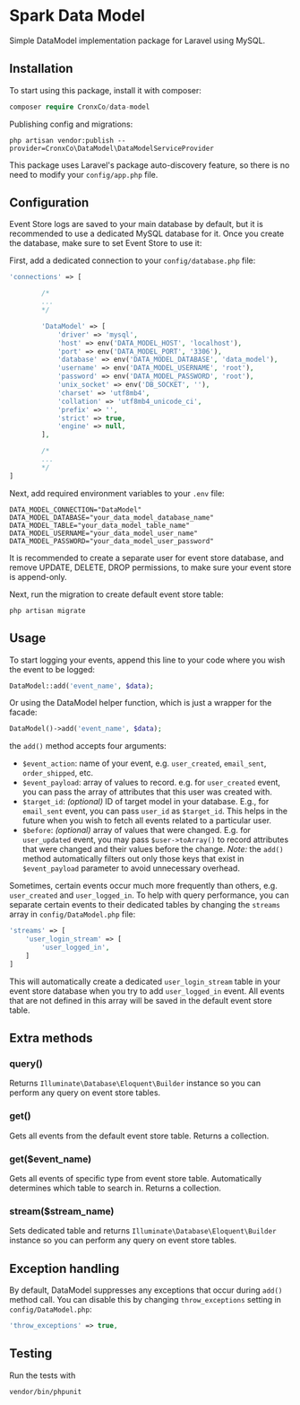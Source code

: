 # Spark Data Model

Simple DataModel implementation package for Laravel using MySQL.

## Installation

To start using this package, install it with composer:

```php
composer require CronxCo/data-model
```

Publishing config and migrations:

```
php artisan vendor:publish --provider=CronxCo\DataModel\DataModelServiceProvider
```

This package uses Laravel's package auto-discovery feature, so there is no need to modify your `config/app.php` file.

## Configuration

Event Store logs are saved to your main database by default, but it is recommended to use a dedicated MySQL database for it. Once you create the database, make sure to set Event Store to use it:

First, add a dedicated connection to your `config/database.php` file:

```php
'connections' => [

        /*
        ...
        */

        'DataModel' => [
            'driver' => 'mysql',
            'host' => env('DATA_MODEL_HOST', 'localhost'),
            'port' => env('DATA_MODEL_PORT', '3306'),
            'database' => env('DATA_MODEL_DATABASE', 'data_model'),
            'username' => env('DATA_MODEL_USERNAME', 'root'),
            'password' => env('DATA_MODEL_PASSWORD', 'root'),
            'unix_socket' => env('DB_SOCKET', ''),
            'charset' => 'utf8mb4',
            'collation' => 'utf8mb4_unicode_ci',
            'prefix' => '',
            'strict' => true,
            'engine' => null,
        ],

        /*
        ...
        */
]
```

Next, add required environment variables to your `.env` file:

```env
DATA_MODEL_CONNECTION="DataModel"
DATA_MODEL_DATABASE="your_data_model_database_name"
DATA_MODEL_TABLE="your_data_model_table_name"
DATA_MODEL_USERNAME="your_data_model_user_name"
DATA_MODEL_PASSWORD="your_data_model_user_password"
```

It is recommended to create a separate user for event store database, and remove UPDATE, DELETE, DROP permissions, to make sure your event store is append-only.

Next, run the migration to create default event store table:

```
php artisan migrate
```

## Usage

To start logging your events, append this line to your code where you wish the event to be logged:

```php
DataModel::add('event_name', $data);
```

Or using the DataModel helper function, which is just a wrapper for the facade:

```php
DataModel()->add('event_name', $data);
```

the `add()` method accepts four arguments:

- `$event_action`: name of your event, e.g. `user_created`, `email_sent`, `order_shipped`, etc.
- `$event_payload`: array of values to record. e.g. for `user_created` event, you can pass the array of attributes that this user was created with.
- `$target_id`: _(optional)_ ID of target model in your database. E.g., for `email_sent` event, you can pass `user_id` as `$target_id`. This helps in the future when you wish to fetch all events related to a particular user.
- `$before`: _(optional)_ array of values that were changed. E.g. for `user_updated` event, you may pass `$user->toArray()` to record attributes that were changed and their values before the change. _Note:_ the `add()` method automatically filters out only those keys that exist in `$event_payload` parameter to avoid unnecessary overhead.

Sometimes, certain events occur much more frequently than others, e.g. `user_created` and `user_logged_in`. To help with query performance, you can separate certain events to their dedicated tables by changing the `streams` array in `config/DataModel.php` file:

```php
'streams' => [
    'user_login_stream' => [
        'user_logged_in',
    ]
]
```

This will automatically create a dedicated `user_login_stream` table in your event store database when you try to add `user_logged_in` event. All events that are not defined in this array will be saved in the default event store table.

## Extra methods

### query()

Returns `Illuminate\Database\Eloquent\Builder` instance so you can perform any query on event store tables.

### get()

Gets all events from the default event store table. Returns a collection.

### get($event_name)

Gets all events of specific type from event store table. Automatically determines which table to search in. Returns a collection.

### stream($stream_name)

Sets dedicated table and returns `Illuminate\Database\Eloquent\Builder` instance so you can perform any query on event store tables.

## Exception handling

By default, DataModel suppresses any exceptions that occur during `add()` method call. You can disable this by changing `throw_exceptions` setting in `config/DataModel.php`:

```php
'throw_exceptions' => true,
```

## Testing

Run the tests with

```
vendor/bin/phpunit
```
